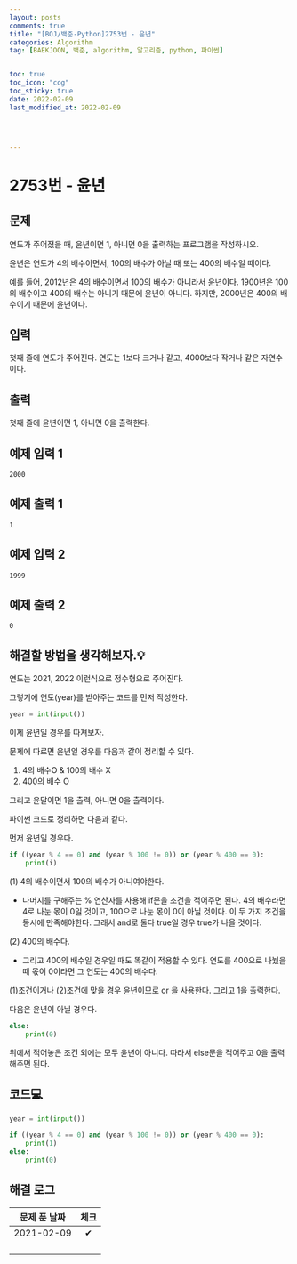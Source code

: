 ```yaml
---
layout: posts
comments: true
title: "[BOJ/백준-Python]2753번 - 윤년"
categories: Algorithm
tag: [BAEKJOON, 백준, algorithm, 알고리즘, python, 파이썬]


toc: true
toc_icon: "cog"
toc_sticky: true
date: 2022-02-09
last_modified_at: 2022-02-09




---
```




# 2753번 - 윤년



## 문제

연도가 주어졌을 때, 윤년이면 1, 아니면 0을 출력하는 프로그램을 작성하시오.

윤년은 연도가 4의 배수이면서, 100의 배수가 아닐 때 또는 400의 배수일 때이다.

예를 들어, 2012년은 4의 배수이면서 100의 배수가 아니라서 윤년이다. 1900년은 100의 배수이고 400의 배수는 아니기 때문에 윤년이 아니다. 하지만, 2000년은 400의 배수이기 때문에 윤년이다.



## 입력

첫째 줄에 연도가 주어진다. 연도는 1보다 크거나 같고, 4000보다 작거나 같은 자연수이다.



## 출력

첫째 줄에 윤년이면 1, 아니면 0을 출력한다.



## 예제 입력 1 

```
2000
```



## 예제 출력 1

```
1
```



## 예제 입력 2

```
1999
```



## 예제 출력 2

```
0
```





##  해결할 방법을 생각해보자.💡

연도는 2021, 2022 이런식으로 정수형으로 주어진다.

그렇기에 연도(year)를 받아주는 코드를 먼저 작성한다.

```python
year = int(input())
```

이제 윤년일 경우를 따져보자.  

문제에 따르면 윤년일 경우를 다음과 같이 정리할 수 있다.

1. 4의 배수O & 100의 배수 X
2. 400의 배수 O

그리고 윤달이면 1을 출력, 아니면 0을 출력이다.  

파이썬 코드로 정리하면 다음과 같다.

먼저 윤년일 경우다.

```python
if ((year % 4 == 0) and (year % 100 != 0)) or (year % 400 == 0):
    print(i)
```

(1) 4의 배수이면서 100의 배수가 아니여야한다.

* 나머지를 구해주는 % 연산자를 사용해 if문을 조건을  적어주면 된다. 4의 배수라면 4로 나눈 몫이 0일 것이고, 100으로 나눈 몫이 0이 아닐 것이다. 이 두 가지 조건을 동시에 만족해야한다. 그래서 and로 둘다 true일 경우 true가 나올 것이다.  

(2) 400의 배수다.

* 그리고 400의 배수일 경우일 때도 똑같이 적용할 수 있다. 연도를 400으로 나눴을 때 몫이 0이라면 그 연도는 400의 배수다.  



(1)조건이거나 (2)조건에 맞을 경우 윤년이므로 or 을 사용한다. 그리고 1을 출력한다.  



다음은 윤년이 아닐 경우다.

```python
else:
    print(0)
```

위에서 적어놓은 조건 외에는 모두 윤년이 아니다. 따라서 else문을 적어주고 0을 출력해주면 된다.



## 코드💻

```python
year = int(input())

if ((year % 4 == 0) and (year % 100 != 0)) or (year % 400 == 0):
    print(1)
else:
    print(0)
```





## 해결 로그 

| 문제 푼 날짜 | 체크 |
| :----------: | :--: |
|  2021-02-09  |  ✔   |
|              |      |
|              |      |
|              |      |
|              |      |



